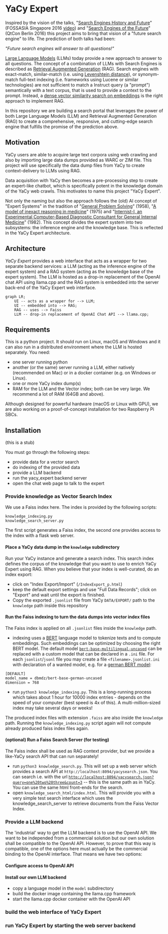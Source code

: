 # YaCy Expert

Inspired by the vision of the talks, "[Search Engines History and Future](https://yacy.net/material/20160430_Search_Engines_Of_The_Future_OpenTechSummit_2016.pdf)" (FOSSASIA Singapore 2016 [video](https://www.youtube.com/watch?v=6_rMjXjD_4Y)) and "[Search Engines of the Future](https://yacy.net/material/20160904_The_Future_of_Search_QtCon_2016.key)" (QtCon Berlin 2016) this project aims to bring that vision of a "future search engine" to life. The prediction of both talks had been:

*"Future search engines will answer to all questions!"*

[Large Language Models](https://cdn.openai.com/better-language-models/language_models_are_unsupervised_multitask_learners.pdf) (LLMs) today provide a new approach to answer to all questions. The concept of a combination of LLMs with Search Engines is described as [Retrieval Augmented Generation](https://arxiv.org/pdf/2005.11401.pdf) (RAG). Search engines with exact-match, similar-match (i.e. using [Levenshtein distance](https://dl.acm.org/doi/pdf/10.1145/363958.363994)), or synonym-match full-text indexing (i.e. frameworks using Lucene or similar technologies) are not sufficient to match a Instruct query (a "prompt") semantically with a text corpus, that is used to provide a context to the prompt. Instead, a [dense vector similarity search on embeddings](https://engineering.fb.com/2017/03/29/data-infrastructure/faiss-a-library-for-efficient-similarity-search/) is the right approach to implement RAG.

In this repository we are building a search portal that leverages the power of both Large Language Models (LLM) and Retrieval Augmented Generation (RAG) to create a comprehensive, responsive, and cutting-edge search engine that fulfills the promise of the prediction above.

## Motivation

YaCy users are able to acquire large text corpora using web crawling and also by importing large data dumps provided as WARC or ZIM file.
This project will use specifically the data dump files from YaCy to create context-delivery to LLMs using RAG.

Data acquisition with YaCy then becomes a pre-processing step to create an expert-like chatbot, which is specifically potent in the knowledge domain of the YaCy web crawls. This motivates to name this project "YaCy Expert".

Not only the naming but also the approach follows the (old) AI concept of "Expert Systems" in the tradition of "[General Problem Solving](http://bitsavers.informatik.uni-stuttgart.de/pdf/rand/ipl/P-1584_Report_On_A_General_Problem-Solving_Program_Feb59.pdf)" (1958), "[A model of inexact reasoning in medicine](https://www.sciencedirect.com/science/article/abs/pii/0025556475900474?via%3Dihub)" (1975) and "[Internist-I, an Experimental Computer-Based Diagnostic Consultant for General Internal Medicine](https://www.nejm.org/doi/full/10.1056/NEJM198208193070803)" (1982). This concept divides the expert system into two subsystems: the inference engine and the knowledge base. This is reflected in the YaCy Expert architecture.

## Architecture

*YaCy Expert* provides a web interface that acts as a wrapper for two separate backend services: a LLM (acting as the inference engine of the expert system) and a RAG system (acting as the knowledge base of the expert system). The LLM is hosted as a drop-in replacement of the OpenAI chat API using llama.cpp and the RAG system is embedded into the server back-end of the YaCy Expert web interface.

```mermaid
graph LR;
    UI -- acts as a wrapper for --> LLM;
    UI -- embedded into --> RAG;
    RAG -- uses --> Faiss
    LLM -- drop-in replacement of OpenAI Chat API --> llama.cpp;
```

## Requirements

This is a python project. It should run on Linux, macOS and Windows and it can also run in a distributed environment where the LLM is hosted separately. You need:

- one server running python
- another (or the same) server running a LLM, either natively (recommended on Mac) or in a docker container (e.g. on Windows or Linux).
- one or more YaCy index dump(s)
- RAM for the LLM and the Vector index; both can be very large. We recommend a lot of RAM (64GB and above).

Although designed for powerful hardware (macOS or Linux with GPU), we are also working on a proof-of-concept installation for two Raspberry Pi SBCs.

## Installation

(this is a stub)

You must go through the following steps:
- provide data for a vector search
- do indexing of the provided data
- provide a LLM backend
- run the yacy_expert backend server
- open the chat web page to talk to the expert

### Provide knowledge as Vector Search Index

We use a Faiss index here. The index is provided by the following scripts:

```
knowledge_indexing.py
knowledge_search_server.py
```

The first script generates a Faiss index, the second one provides access to the index with a flask web server.

#### Place a YaCy data dump in the `knowledge` subdirectory

Run your YaCy instance and generate a search index. This search index defines the corpus of the knowledge that you want to use to enrich YaCy Expert using RAG. When you believe that your index is well-curated, do an index export:
- click on "Index Export/Import" (`/IndexExport_p.html`)
- keep the default export settings and use "Full Data Records"; click on "Export" and wait until the export is finished.
- Copy the exported `.jsonlist` file from YaCy `DATA/EXPORT/` path to the `knowledge` path inside this repository

#### Run the Faiss indexing to turn the data dumps into vector index files

The Faiss index is applied on all `.jsonlist` files inside the `knowledge` path.

- indexing uses a [BERT](https://blog.research.google/2018/11/open-sourcing-bert-state-of-art-pre.html) language model to tokenize texts and to compute embeddings. Such embeddings can be optimized by choosing the right BERT model. The default model [`bert-base-multilingual-uncased`](https://huggingface.co/bert-base-multilingual-uncased) can be replaced with a custom model that can be declared in a `.ini` file. For each `jsonlist`/`jsonl` file you may create a file `<filename>.jsonlist.ini` with declaration of a wanted model, e.g. for a [german BERT model](https://huggingface.co/dbmdz/bert-base-german-uncased):
```
[DEFAULT]
model_name = dbmdz/bert-base-german-uncased
dimension = 768
``` 
- run `python3 knowledge_indexing.py`. This is a long-running process which takes about 1 hour for 10000 index entries - depends on the speed of your computer (best speed is 4x of this). A multi-million-sized index may take several days or weeks!

The produced index files with extension `.faiss` are also inside the `knowledge` path. Running the `knowledge_indexing.py` script again will not compute already produced faiss index files again.

#### (optional) Run a Faiss Search Server (for testing)

The Faiss index shall be used as RAG context provider, but we provide a like-YaCy search API that can run separately!

- run `python3 knowledge_search.py`. This will set up a web server which provides a search API at `http://localhost:8094/yacysearch.json`. You can search i.e. with the url [`http://localhost:8094/yacysearch.json?query=one%20two%20three&count=3`](http://localhost:8094/yacysearch.json?query=one%20two%20three&count=3) -- this is the same path as in YaCy. You can use the same html front-ends for the search.
- open `knowledge_search_html/index.html`. This will provide you with a very simple test search interface which uses the knowledge_search_server to retrieve documents from the Faiss Vector Index.

### Provide a LLM backend

The 'industrial' way to get the LLM backend is to use the OpenAI API.
We want to be independed from a commercial solution but our own solution shall be compatible to the OpenAI API. However, to prove that this way is compatible, one of the options here must actually be the commercial binding to the OpenAI interface. That means we have two options:

#### Configure access to OpenAI API

#### Install our own LLM backend
  - copy a language model in the `model` subdirectory
  - build the docker image containing the llama.cpp framework
  - start the llama.cpp docker container with the OpenAI API

### build the web interface of YaCy Expert

### run YaCy Expert by starting the web server backend
